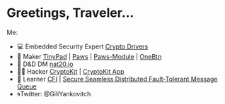 # Greetings, Traveler...
Me:
- 💻 Embedded Security Expert  [Crypto Drivers](https://github.com/gili-yankovitch/SparkFun_ATECCX08a_Arduino_Library)
- 🔧 Maker [TinyPad](https://github.com/gili-yankovitch/tinypad) | [Paws](https://github.com/gili-yankovitch/paws-master) | [Paws-Module](https://github.com/gili-yankovitch/paws-module) | [OneBtn](https://github.com/gili-yankovitch/onebtn)
- 🐲 D&D DM [nat20.io](https://github.com/gili-yankovitch/nat20.io)
- 👨‍💻 Hacker [CryptoKit](https://github.com/gili-yankovitch/Cryptokit) | [CryptoKit App](https://github.com/gili-yankovitch/CryptoKit-Android)
- 📖 Learner [CFI](https://github.com/gili-yankovitch/mambo-cfi) | [Secure Seamless Distributed Fault-Tolerant Message Queue](https://github.com/gili-yankovitch/quickstream)
- 🌀Twitter: @GiliYankovitch
